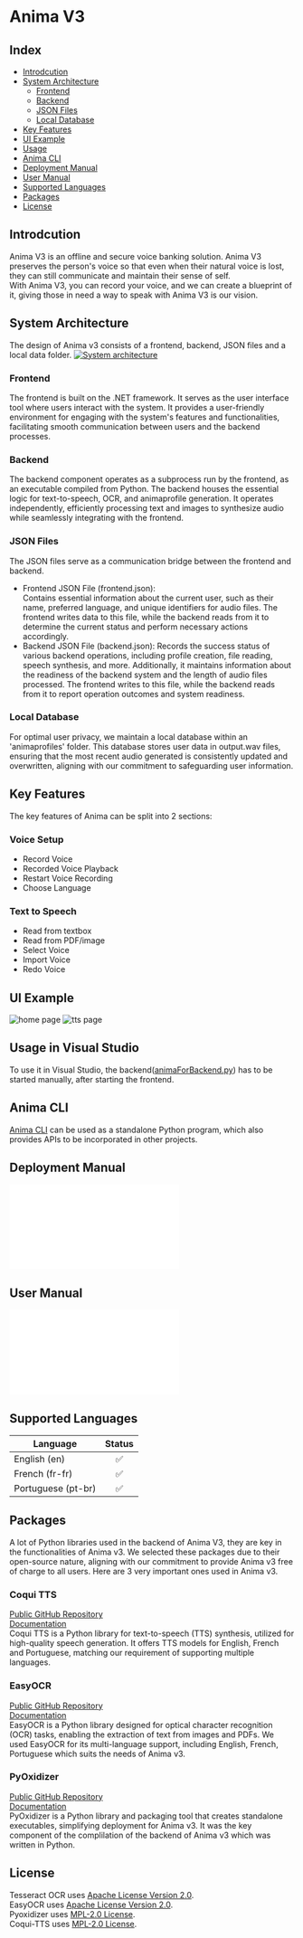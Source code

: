 # Anima V3
## Index
- [Introdcution](#introdcution)
- [System Architecture](#system-architecture)
  - [Frontend](#frontend)
  - [Backend](#backend)
  - [JSON Files](#json-files)
  - [Local Database](#local-database)
- [Key Features](#key-features)
- [UI Example](#ui-example)
- [Usage](#usage-in-visual-studio)
- [Anima CLI](#anima-cli)
- [Deployment Manual](#deployment-manual)
- [User Manual](#user-manual)
- [Supported Languages](#supported-languages)
- [Packages](#packages)
- [License](#license)


## Introdcution
Anima V3 is an offline and secure voice banking solution. Anima V3 preserves the person's voice so that even when their natural voice is lost, they can still communicate and maintain their sense of self.  
With Anima V3, you can record your voice, and we can create a blueprint of it, giving those in need a way to speak with Anima V3 is our vision.
## System Architecture
The design of Anima v3 consists of a frontend, backend, JSON files and a local data folder.
[![System architecture](doc\img\overview.png "System architecture")](doc\img\overview.png "System architecture")
### Frontend
The frontend is built on the .NET framework. It serves as the user interface tool where users interact with the system. It provides a user-friendly environment for engaging with the system's features and functionalities, facilitating smooth communication between users and the backend processes.
### Backend
The backend component operates as a subprocess run by the frontend, as an executable compiled from Python. The backend houses the essential logic for text-to-speech, OCR, and animaprofile generation. It operates independently, efficiently processing text and images to synthesize audio while seamlessly integrating with the frontend.
### JSON Files
The JSON files serve as a communication bridge between the frontend and backend.
- Frontend JSON File (frontend.json):  
Contains essential information about the current user, such as their name, preferred language, and unique identifiers for audio files. The frontend writes data to this file, while the backend reads from it to determine the current status and perform necessary actions accordingly.
- Backend JSON File (backend.json): 
Records the success status of various backend operations, including profile creation, file reading, speech synthesis, and more. Additionally, it maintains information about the readiness of the backend system and the length of audio files processed. The frontend writes to this file, while the backend reads from it to report operation outcomes and system readiness.

### Local Database
For optimal user privacy, we maintain a local database within an 'animaprofiles' folder. This database stores user data in output.wav files, ensuring that the most recent audio generated is consistently updated and overwritten, aligning with our commitment to safeguarding user information.  
## Key Features
The key features of Anima can be split into 2 sections:  
### Voice Setup
- Record Voice
- Recorded Voice Playback
- Restart Voice Recording
- Choose Language
### Text to Speech
- Read from textbox
- Read from PDF/image
- Select Voice
- Import Voice
- Redo Voice
## UI Example
![home page](/doc/img/home.png "home page")
![tts page](/doc/img/tts.png "tts page")
## Usage in Visual Studio
To use it in Visual Studio, the backend([animaForBackend.py](/backend/ANIMA/animaForBackend.py)) has to be started manually, after starting the frontend.
## Anima CLI
[Anima CLI](/backend/ANIMA "/backend/ANIMA") can be used as a standalone Python program, which also provides APIs to be incorporated in other projects.
## Deployment Manual
![Deployment manual](/doc/Deployment_Manual.pdf "Deployment manual")
## User Manual
![User Manual](/doc/User_manual.pdf "User Manual")
## Supported Languages
| Language | Status |
| --- | :---: |
| English (en) | ✅ |
| French (fr-fr) | ✅ |
| Portuguese (pt-br) | ✅ |
## Packages
A lot of Python libraries used in the backend of Anima V3, they are key in the functionalities of Anima v3. We selected these packages due to their open-source nature, aligning with our commitment to provide Anima v3 free of charge to all users.
Here are 3 very important ones used in Anima v3.
### Coqui TTS
[Public GitHub Repository](https://github.com/coqui-ai/TTS)  
[Documentation](https://docs.coqui.ai/en/latest/)  
Coqui TTS is a Python library for text-to-speech (TTS) synthesis, utilized for high-quality speech generation. It offers TTS models for English, French and Portuguese, matching our requirement of supporting multiple languages.
### EasyOCR
[Public GitHub Repository](https://github.com/JaidedAI/EasyOCR)  
[Documentation](https://www.jaided.ai/easyocr/documentation/)  
EasyOCR is a Python library designed for optical character recognition (OCR) tasks, enabling the extraction of text from images and PDFs. We used EasyOCR for its multi-language support, including English, French, Portuguese which suits the needs of Anima v3.
### PyOxidizer
[Public GitHub Repository](https://github.com/indygreg/PyOxidizer)  
[Documentation](https://pyoxidizer.readthedocs.io/en/stable/)  
PyOxidizer is a Python library and packaging tool that creates standalone executables, simplifying deployment for Anima v3. It was the key component of the complilation of the backend of Anima v3 which was written in Python.
## License
Tesseract OCR uses [Apache License Version 2.0](/doc/Tesseract%20OCR%20LICENSE/LICENSE).  
EasyOCR uses [Apache License Version 2.0](/doc/Tesseract%20OCR%20LICENSE/LICENSE).  
Pyoxidizer uses [MPL-2.0 License](doc\Coqui-TTS%20LICENSE\LICENSE).  
Coqui-TTS uses [MPL-2.0 License](doc\Coqui-TTS%20LICENSE\LICENSE).  


